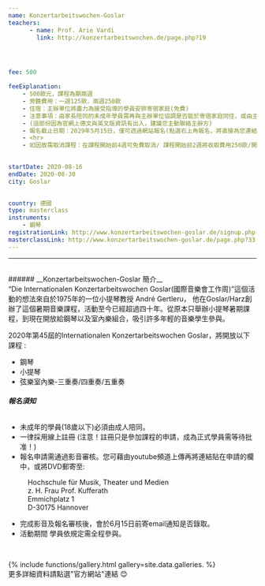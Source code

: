 ```yaml
---
name: Konzertarbeitswochen-Goslar
teachers:
      - name: Prof. Arie Vardi 
        link: http://konzertarbeitswochen.de/page.php?19




fee: 500

feeExplanation:
    - 500歐元，課程為期兩週
    - 旁聽費用：一週125歐，兩週250歐  
    - 住宿：主辦單位將盡力為接受指導的學員安排寄宿家庭(免費)
    - 注意事項：由家長陪同的未成年學員需再與主辦單位協調是否能於寄宿家庭同住，或由主辦方推薦其他辦法自費住宿。
    - (這部份因為官網上德文與英文版資訊有出入，建議您主動聯絡主辦方)    
    - 報名截止日期：2029年5月15日，僅可透過網站報名(點選右上角報名，將直接為您連結到報名系統)  
    - <hr>
    - 如因故需取消課程：在課程開始前4週可免費取消/ 課程開始前2週將收取費用250歐/開課前2天將收取全課程費用
      

startDate: 2020-08-16
endDate: 2020-08-30
city: Goslar
      

country: 德國
type: masterclass
instruments:
    - 鋼琴
registrationLink: http://www.konzertarbeitswochen-goslar.de/signup.php
masterclassLink: http://www.konzertarbeitswochen-goslar.de/page.php?33                                   
---
```

<hr>
<br>
###### __Konzertarbeitswochen-Goslar 簡介__<br>  
“Die Internationalen Konzertarbeitswochen Goslar(國際音樂會工作周)”這個活動的想法來自於1975年的一位小提琴教授 André Gertleru，
他在Goslar/Harz創辦了這個暑期音樂課程，活動至今已經超過四十年。從原本只舉辦小提琴暑期課程，到現在開放給鋼琴以及室內樂組合，吸引許多年輕的音樂學生參與。<br>


2020年第45屆的Internationalen Konzertarbeitswochen Goslar，將開放以下課程 :
<ul>
<li>鋼琴</li>
<li>小提琴</li>
<li>弦樂室內樂-三重奏/四重奏/五重奏</li>
</ul>



###### __報名須知__<br>
<ul>
<li>未成年的學員(18歲以下)必須由成人陪同。</li>
<li>一律採用線上註冊 (注意！註冊只是參加課程的申請，成為正式學員需等待批准！)</li>
<li>報名申請需通過影音審核。您可藉由youtube頻道上傳再將連結貼在申請的欄中，或將DVD郵寄至:</li>
</ul>
&nbsp;&nbsp;&nbsp;&nbsp;&nbsp;&nbsp;&nbsp;&nbsp;&nbsp;&nbsp;Hochschule für Musik, Theater und Medien<br>
&nbsp;&nbsp;&nbsp;&nbsp;&nbsp;&nbsp;&nbsp;&nbsp;&nbsp;&nbsp;z. H. Frau Prof. Kufferath<br>
&nbsp;&nbsp;&nbsp;&nbsp;&nbsp;&nbsp;&nbsp;&nbsp;&nbsp;&nbsp;Emmichplatz 1<br>
&nbsp;&nbsp;&nbsp;&nbsp;&nbsp;&nbsp;&nbsp;&nbsp;&nbsp;&nbsp;D-30175 Hannover
<ul>
<li>完成影音及報名審核後，會於6月15日前寄email通知是否錄取。</li>
<li>活動期間 學員依規定需全程參與。</li>
</ul>


<br>

{% include functions/gallery.html gallery=site.data.galleries. %}
<br>
更多詳細資料請點選"官方網站"連結 😊

